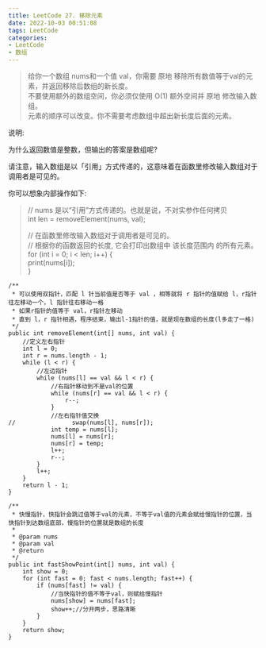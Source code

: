 ```yaml
---
title: LeetCode 27. 移除元素
date: 2022-10-03 00:51:08
tags: LeetCode
categories:
- LeetCode
- 数组
---
```


> 给你一个数组 nums和一个值 val，你需要 原地 移除所有数值等于val的元素，并返回移除后数组的新长度。  
> 不要使用额外的数组空间，你必须仅使用 O(1) 额外空间并 原地 修改输入数组。  
> 元素的顺序可以改变。你不需要考虑数组中超出新长度后面的元素。  

<!--more-->

说明:

为什么返回数值是整数，但输出的答案是数组呢?

请注意，输入数组是以「引用」方式传递的，这意味着在函数里修改输入数组对于调用者是可见的。

你可以想象内部操作如下:

> // nums 是以“引用”方式传递的。也就是说，不对实参作任何拷贝  
> int len = removeElement(nums, val);  
>
> // 在函数里修改输入数组对于调用者是可见的。  
> // 根据你的函数返回的长度, 它会打印出数组中 该长度范围内 的所有元素。  
> for (int i = 0; i < len; i++) {  
> print(nums[i]);  
> }  

~~~
/**
 * 可以使用双指针，匹配 l 针当前值是否等于 val ，相等就将 r 指针的值赋给 l，r指针往左移动一个，l 指针往右移动一格
 * 如果r指针的值等于 val，r指针左移动
 * 直到 l，r 指针相遇，程序结束，输出l-1指针的值，就是现在数组的长度(l多走了一格)
 */
public int removeElement(int[] nums, int val) {
    //定义左右指针
    int l = 0;
    int r = nums.length - 1;
    while (l < r) {
        //左边指针
        while (nums[l] == val && l < r) {
            //右指针移动到不是val的位置
            while (nums[r] == val && l < r) {
                r--;
            }
            //左右指针值交换
//                swap(nums[l], nums[r]);
            int temp = nums[l];
            nums[l] = nums[r];
            nums[r] = temp;
            l++;
            r--;
        }
        l++;
    }
    return l - 1;
}
~~~

~~~
/**
 * 快慢指针，快指针会跳过值等于val的元素，不等于val值的元素会赋给慢指针的位置，当快指针到达数组底部，慢指针的位置就是数组的长度
 *
 * @param nums
 * @param val
 * @return
 */
public int fastShowPoint(int[] nums, int val) {
    int show = 0;
    for (int fast = 0; fast < nums.length; fast++) {
        if (nums[fast] != val) {
            //当快指针的值不等于val，则赋给慢指针
            nums[show] = nums[fast];
            show++;//分开两步，思路清晰
        }
    }
    return show;
}
~~~